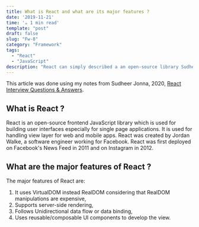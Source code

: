 ```yaml
---
title: What is React and what are its major features ?
date: '2019-11-21'
time: '☕️ 1 min read'
template: "post"
draft: false
slug: "Fw-8"
category: "Framework"
tags:
  - "React"
  - "JavaScript"
description: "React can simply described a an open-source library Sudheer Jonna."
---
```


This article was done using my notes from Sudheer Jonna, 2020, [React Interview Questions & Answers](https://github.com/sudheerj/reactjs-interview-questions#what-is-react).

## What is React ?

React is an open-source frontend JavaScript library which is used for building user interfaces especially for single page applications. It is used for handling view layer for web and mobile apps. React was created by Jordan Walke, a software engineer working for Facebook. React was first deployed on Facebook's News Feed in 2011 and on Instagram in 2012.

## What are the major features of React ?

The major features of React are:

1. It uses VirtualDOM instead RealDOM considering that RealDOM manipulations are expensive,
2. Supports server-side rendering,
3. Follows Unidirectional data flow or data binding,
4. Uses reusable/composable UI components to develop the view.
